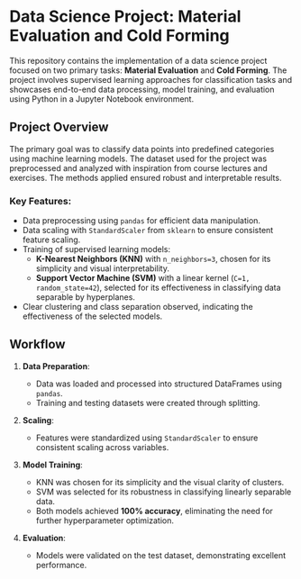 # Data Science Project: Material Evaluation and Cold Forming  

This repository contains the implementation of a data science project focused on two primary tasks: **Material Evaluation** and **Cold Forming**. The project involves supervised learning approaches for classification tasks and showcases end-to-end data processing, model training, and evaluation using Python in a Jupyter Notebook environment.

## Project Overview  

The primary goal was to classify data points into predefined categories using machine learning models. The dataset used for the project was preprocessed and analyzed with inspiration from course lectures and exercises. The methods applied ensured robust and interpretable results.

### Key Features:  
- Data preprocessing using `pandas` for efficient data manipulation.  
- Data scaling with `StandardScaler` from `sklearn` to ensure consistent feature scaling.  
- Training of supervised learning models:  
  - **K-Nearest Neighbors (KNN)** with `n_neighbors=3`, chosen for its simplicity and visual interpretability.  
  - **Support Vector Machine (SVM)** with a linear kernel (`C=1, random_state=42`), selected for its effectiveness in classifying data separable by hyperplanes.  
- Clear clustering and class separation observed, indicating the effectiveness of the selected models.  

## Workflow  

1. **Data Preparation**:  
   - Data was loaded and processed into structured DataFrames using `pandas`.  
   - Training and testing datasets were created through splitting.  

2. **Scaling**:  
   - Features were standardized using `StandardScaler` to ensure consistent scaling across variables.  

3. **Model Training**:  
   - KNN was chosen for its simplicity and the visual clarity of clusters.  
   - SVM was selected for its robustness in classifying linearly separable data.  
   - Both models achieved **100% accuracy**, eliminating the need for further hyperparameter optimization.  

4. **Evaluation**:  
   - Models were validated on the test dataset, demonstrating excellent performance.  
